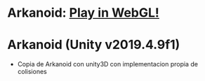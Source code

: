# Arkanoid: [Play in WebGL!](https://teamalgebra.github.io/Arkanoid/)

# Arkanoid (Unity v2019.4.9f1)

- Copia de Arkanoid con unity3D con implementacion propia de colisiones
